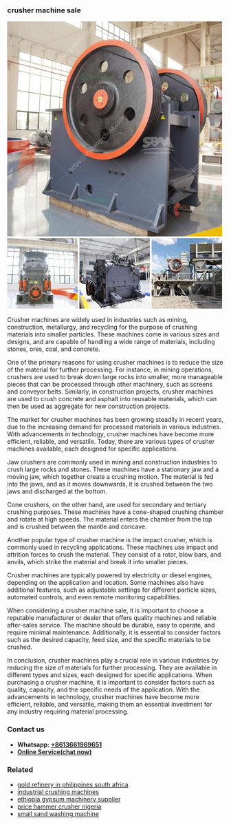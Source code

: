 <h3>crusher machine sale</h3><img src='1708497464.jpg' alt=''><p>Crusher machines are widely used in industries such as mining, construction, metallurgy, and recycling for the purpose of crushing materials into smaller particles. These machines come in various sizes and designs, and are capable of handling a wide range of materials, including stones, ores, coal, and concrete.</p><p>One of the primary reasons for using crusher machines is to reduce the size of the material for further processing. For instance, in mining operations, crushers are used to break down large rocks into smaller, more manageable pieces that can be processed through other machinery, such as screens and conveyor belts. Similarly, in construction projects, crusher machines are used to crush concrete and asphalt into reusable materials, which can then be used as aggregate for new construction projects.</p><p>The market for crusher machines has been growing steadily in recent years, due to the increasing demand for processed materials in various industries. With advancements in technology, crusher machines have become more efficient, reliable, and versatile. Today, there are various types of crusher machines available, each designed for specific applications.</p><p>Jaw crushers are commonly used in mining and construction industries to crush large rocks and stones. These machines have a stationary jaw and a moving jaw, which together create a crushing motion. The material is fed into the jaws, and as it moves downwards, it is crushed between the two jaws and discharged at the bottom.</p><p>Cone crushers, on the other hand, are used for secondary and tertiary crushing purposes. These machines have a cone-shaped crushing chamber and rotate at high speeds. The material enters the chamber from the top and is crushed between the mantle and concave.</p><p>Another popular type of crusher machine is the impact crusher, which is commonly used in recycling applications. These machines use impact and attrition forces to crush the material. They consist of a rotor, blow bars, and anvils, which strike the material and break it into smaller pieces.</p><p>Crusher machines are typically powered by electricity or diesel engines, depending on the application and location. Some machines also have additional features, such as adjustable settings for different particle sizes, automated controls, and even remote monitoring capabilities.</p><p>When considering a crusher machine sale, it is important to choose a reputable manufacturer or dealer that offers quality machines and reliable after-sales service. The machine should be durable, easy to operate, and require minimal maintenance. Additionally, it is essential to consider factors such as the desired capacity, feed size, and the specific materials to be crushed.</p><p>In conclusion, crusher machines play a crucial role in various industries by reducing the size of materials for further processing. They are available in different types and sizes, each designed for specific applications. When purchasing a crusher machine, it is important to consider factors such as quality, capacity, and the specific needs of the application. With the advancements in technology, crusher machines have become more efficient, reliable, and versatile, making them an essential investment for any industry requiring material processing.</p><h3>Contact us</h3><ul><li><strong>Whatsapp:&nbsp;<a href="https://wa.me/8613661969651">+8613661969651</a></strong></li><li><a href="https://swt.shibang-china.com/?git&amp;zhl&amp;crusher machine sale"><strong>Online Service(chat now)</strong></a></li></ul><h3>Related</h3><ul><li><a href='gold refinery in philippines south africa.md'>gold refinery in philippines south africa</a></li><li><a href='industrial crushing machines.md'>industrial crushing machines</a></li><li><a href='ethiopia gypsum machinery supplier.md'>ethiopia gypsum machinery supplier</a></li><li><a href='price hammer crusher nigeria.md'>price hammer crusher nigeria</a></li><li><a href='small sand washing machine.md'>small sand washing machine</a></li></ul>